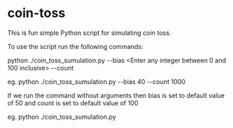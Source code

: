 # coin-toss
This is fun simple Python script for simulating coin toss.

To use the script run the following commands:

python ./coin_toss_sumulation.py --bias <Enter any integer between 0 and 100 inclusive> --count <Number of times you want the simulation to run>

eg. python ./coin_toss_sumulation.py --bias 40 --count 1000

If we run the command without arguments then bias is set to default value of 50 and count is set to default value of 100

eg. python ./coin_toss_sumulation.py
